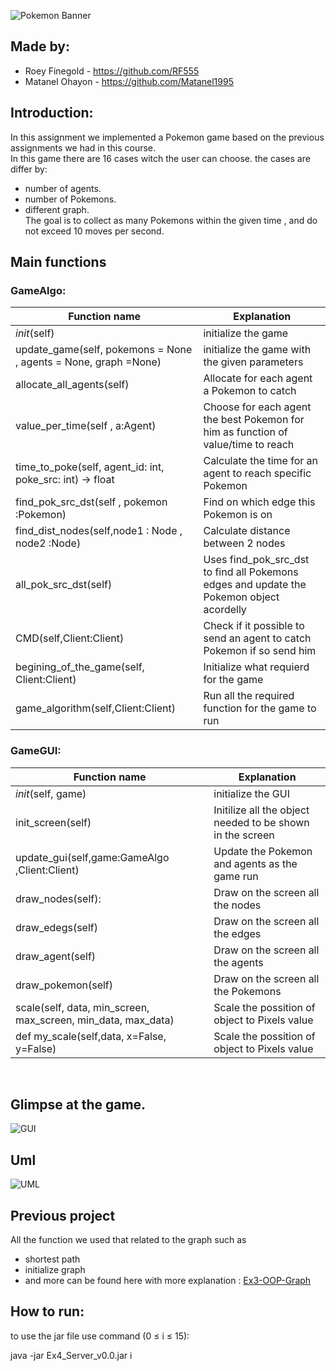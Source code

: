 ![Pokemon Banner](https://user-images.githubusercontent.com/92520981/148656000-f8f771b6-0acd-4469-99c0-8e37004294cd.jpg)

## Made by:

* Roey Finegold -  https://github.com/RF555 <br />
* Matanel Ohayon - https://github.com/Matanel1995 <br />

## Introduction:

In this assignment we implemented a Pokemon game based on the previous assignments we had in this course.</br>
In this game there are 16 cases witch the user can choose. the cases are differ by:

* number of agents.
* number of Pokemons.
* different graph.
  </br>
  The goal is to collect as many Pokemons within the given time , and do not exceed 10 moves per second. </br>

## Main functions

### GameAlgo:

| Function name | Explanation |
| ------------- | ------------- |
| _init_(self) | initialize the game | 
| update_game(self, pokemons = None , agents = None, graph =None) | initialize the game with the given parameters|
| allocate_all_agents(self) | Allocate for each agent a Pokemon to catch |
| value_per_time(self , a:Agent) | Choose for each agent the best Pokemon for him  as function of value/time to reach|
| time_to_poke(self, agent_id: int, poke_src: int) -> float | Calculate the time for an agent to reach specific Pokemon |
| find_pok_src_dst(self , pokemon :Pokemon) | Find on which edge this Pokemon is on |
| find_dist_nodes(self,node1 : Node , node2 :Node) | Calculate distance between 2 nodes |
| all_pok_src_dst(self) | Uses find_pok_src_dst to find all Pokemons edges and update the Pokemon object acordelly |
| CMD(self,Client:Client) | Check if it possible to send an agent to catch Pokemon if so send him|
| begining_of_the_game(self, Client:Client) | Initialize what requierd for the game  |
| game_algorithm(self,Client:Client) | Run all the required function for the game to run | 

### GameGUI:

| Function name | Explanation |
| ------------- | ------------- |
| _init_(self, game) | initialize the GUI |
| init_screen(self) | Initilize all the object needed to be shown in the screen |
| update_gui(self,game:GameAlgo ,Client:Client) | Update the Pokemon and agents as the game run |
| draw_nodes(self): | Draw on the screen all the nodes |
| draw_edegs(self) | Draw on the screen all the edges |
| draw_agent(self) | Draw on the screen all the agents |
| draw_pokemon(self) | Draw on the screen all the Pokemons |
| scale(self, data, min_screen, max_screen, min_data, max_data) | Scale the possition of object to Pixels value |
| def my_scale(self,data, x=False, y=False) | Scale the possition of object to Pixels value |

</br>

## Glimpse at the game. </br>

![GUI](https://user-images.githubusercontent.com/92520981/148656038-2a4c3401-5eab-4f0d-8cdd-070f9b909ae3.png)</br>

## Uml

![UML](https://user-images.githubusercontent.com/92520981/148657249-f2a48245-f3d3-4af0-85a8-a69287696615.jpeg)</br>

## Previous project

All the function we used that related to the graph such as

* shortest path
* initialize graph
* and more can be found here with more explanation : [Ex3-OOP-Graph](https://github.com/RF555/OOP_Ex3)<br/>

## How to run:

to use the jar file use command (0 &le; i &le; 15):

java -jar Ex4_Server_v0.0.jar i